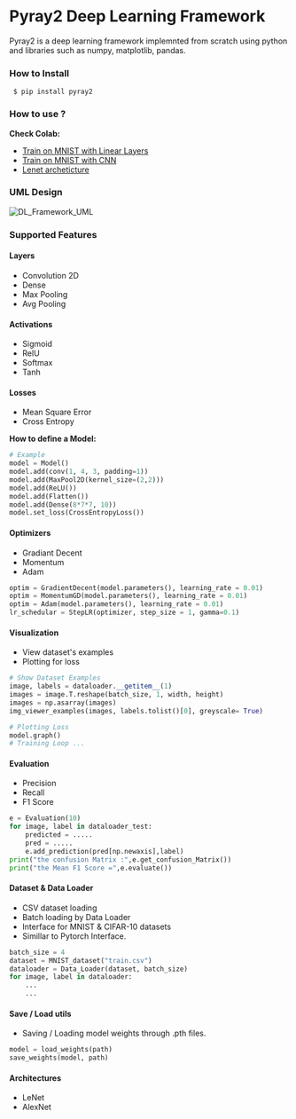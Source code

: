 # Pyray2 Deep Learning Framework 

Pyray2 is a deep learning framework implemnted from scratch using python and libraries such as numpy, matplotlib, pandas.


### How to Install
```
 $ pip install pyray2
```

### How to use ?
**Check Colab:**
- [Train on MNIST with Linear Layers](https://colab.research.google.com/drive/1cDJJm6eL--yMaleA0yBactI1qPdslDun)
- [Train on MNIST with CNN](https://colab.research.google.com/drive/17Fqk_qaEaXLGSRWzSfkjs9GY51D3nGKZ?usp=sharing)
- [Lenet archeticture](https://colab.research.google.com/drive/1JIeUIpiJrc1Mh2Rc8mIsij-uqRTme04v?usp=sharing)
### UML Design
![DL_Framework_UML](https://user-images.githubusercontent.com/35613645/105637853-4ca68500-5e78-11eb-9dc3-33f68bfd1cdf.png)


### Supported Features
#### Layers
- Convolution 2D
- Dense 
- Max Pooling
- Avg Pooling
#### Activations
- Sigmoid
- RelU
- Softmax
- Tanh
#### Losses
- Mean Square Error
- Cross Entropy 

**How to define a Model:**
```python
# Example
model = Model()
model.add(conv(1, 4, 3, padding=1))
model.add(MaxPool2D(kernel_size=(2,2)))
model.add(ReLU())
model.add(Flatten())
model.add(Dense(8*7*7, 10))
model.set_loss(CrossEntropyLoss())
```
#### Optimizers
- Gradiant Decent
- Momentum 
- Adam
```python
optim = GradientDecent(model.parameters(), learning_rate = 0.01)
optim = MomentumGD(model.parameters(), learning_rate = 0.01)
optim = Adam(model.parameters(), learning_rate = 0.01)
lr_schedular = StepLR(optimizer, step_size = 1, gamma=0.1)
```
#### Visualization 
- View dataset's examples
- Plotting for loss
```python
# Show Dataset Examples
image, labels = dataloader.__getitem__(1)
images = image.T.reshape(batch_size, 1, width, height)
images = np.asarray(images)
img_viewer_examples(images, labels.tolist()[0], greyscale= True)

# Plotting Loss
model.graph()
# Training Loop ...
```
#### Evaluation
- Precision
- Recall
- F1 Score

```python
e = Evaluation(10)
for image, label in dataloader_test:
    predicted = .....
    pred = .....
    e.add_prediction(pred[np.newaxis],label)
print("the confusion Matrix :",e.get_confusion_Matrix())
print("the Mean F1 Score =",e.evaluate())
```
#### Dataset & Data Loader
- CSV dataset loading
- Batch loading by Data Loader
- Interface for MNIST & CIFAR-10 datasets
- Simillar to Pytorch Interface.

```python
batch_size = 4
dataset = MNIST_dataset("train.csv")
dataloader = Data_Loader(dataset, batch_size)
for image, label in dataloader:
	...
	...
```
#### Save / Load utils
- Saving / Loading model weights through .pth files.

```python
model = load_weights(path)
save_weights(model, path)
```
#### Architectures
- LeNet
- AlexNet
